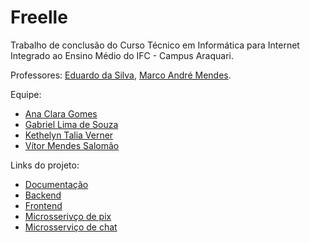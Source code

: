 # Freelle
Trabalho de conclusão do Curso Técnico em Informática para Internet Integrado ao Ensino Médio do IFC - Campus Araquari.

Professores: [Eduardo da Silva](https://github.com/eduardo-da-silva), [Marco André Mendes](https://github.com/marrcandre).

Equipe:
- [Ana Clara Gomes](https://github.com/anaclarag)
- [Gabriel Lima de Souza](https://github.com/GabrielLima2803)
- [Kethelyn Talia Verner](https://github.com/kvernert)
- [Vítor Mendes Salomão](https://github.com/vittorms)

Links do projeto:

-  [Documentação](https://github.com/Freelle/Doc-Frelle)
-  [Backend](https://github.com/Freelle/Backend-Frelle)
-  [Frontend](https://github.com/Freelle/Frontend-Frelle)
-  [Microsserivço de pix](https://github.com/Freelle/Microsserivce-Pix)
-  [Microsserviço de chat](https://github.com/Freelle/Microsservice-Chat)

